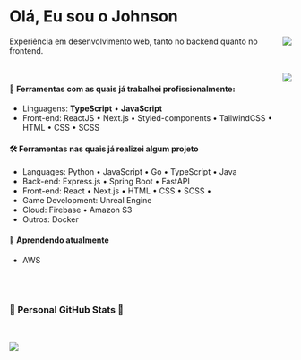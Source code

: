 # Olá, Eu sou o Johnson

<span align="left">
   <a href="https://www.buymeacoffee.com/simeonejohnson">
      <img align="right" src="https://img.shields.io/badge/Buy%20Me%20a%20Coffee-ffdd00?style=for-the-badge&logo=buy-me-a-coffee&logoColor=black" />
   </a>
 </span>
   
<p>
Experiência em desenvolvimento web, tanto no backend quanto no frontend.
</p>

<br>


<img align=right src="./img/coffe.png"/>

#### 🧶 Ferramentas com as quais já trabalhei profissionalmente:

- Linguagens: **TypeScript** • **JavaScript**
- Front-end: ReactJS • Next.js • Styled-components • TailwindCSS • HTML • CSS • SCSS

#### 🛠 Ferramentas nas quais já realizei algum projeto

- Languages: Python • JavaScript • Go • TypeScript • Java
- Back-end: Express.js • Spring Boot • FastAPI 
- Front-end: React • Next.js • HTML • CSS • SCSS •
- Game Development: Unreal Engine
- Cloud: Firebase • Amazon S3
- Outros: Docker

#### 📕 Aprendendo atualmente

- AWS

<br>

<br>


<h3 align="left">🌟 Personal GitHub Stats 🌟</h3>

<br>

<p align="left"> 
<img align="left" src="https://github-readme-stats.vercel.app/api/top-langs/?username=Sjhns&theme=omni&langs_count=8&hide=html&hide_border=false&include_all_commits=false&count_private=false&layout=compact" />
</p>

<br>
